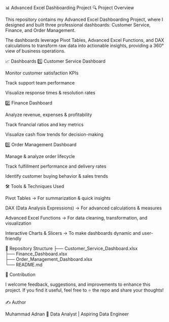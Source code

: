 📊 Advanced Excel Dashboarding Project
🔍 Project Overview

This repository contains my Advanced Excel Dashboarding Project, where I designed and built three professional dashboards: Customer Service, Finance, and Order Management.

The dashboards leverage Pivot Tables, Advanced Excel Functions, and DAX calculations to transform raw data into actionable insights, providing a 360° view of business operations.

📈 Dashboards
1️⃣ Customer Service Dashboard

Monitor customer satisfaction KPIs

Track support team performance

Visualize response times & resolution rates

2️⃣ Finance Dashboard

Analyze revenue, expenses & profitability

Track financial ratios and key metrics

Visualize cash flow trends for decision-making

3️⃣ Order Management Dashboard

Manage & analyze order lifecycle

Track fulfillment performance and delivery rates

Identify customer buying behavior & sales trends

🛠 Tools & Techniques Used

Pivot Tables → For summarization & quick insights

DAX (Data Analysis Expressions) → For advanced calculations & measures

Advanced Excel Functions → For data cleaning, transformation, and visualization

Interactive Charts & Slicers → To make dashboards dynamic and user-friendly

📂 Repository Structure
├── Customer_Service_Dashboard.xlsx  
├── Finance_Dashboard.xlsx  
├── Order_Management_Dashboard.xlsx  
└── README.md

🤝 Contribution

I welcome feedback, suggestions, and improvements to enhance this project.
If you find it useful, feel free to ⭐ the repo and share your thoughts!

✍️ Author

Muhammad Adnan
📌 Data Analyst | Aspiring Data Engineer